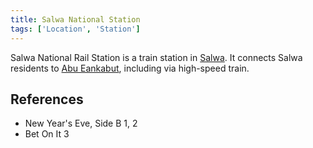 ```yaml
---
title: Salwa National Station
tags: ['Location', 'Station']
---
```

Salwa National Rail Station is a train station in [Salwa](wiki/Salwa.md). It connects Salwa residents to [Abu Eankabut](wiki/Abu%20Eankabut.md), including via high-speed train.

## References
- New Year's Eve, Side B 1, 2
- Bet On It 3

